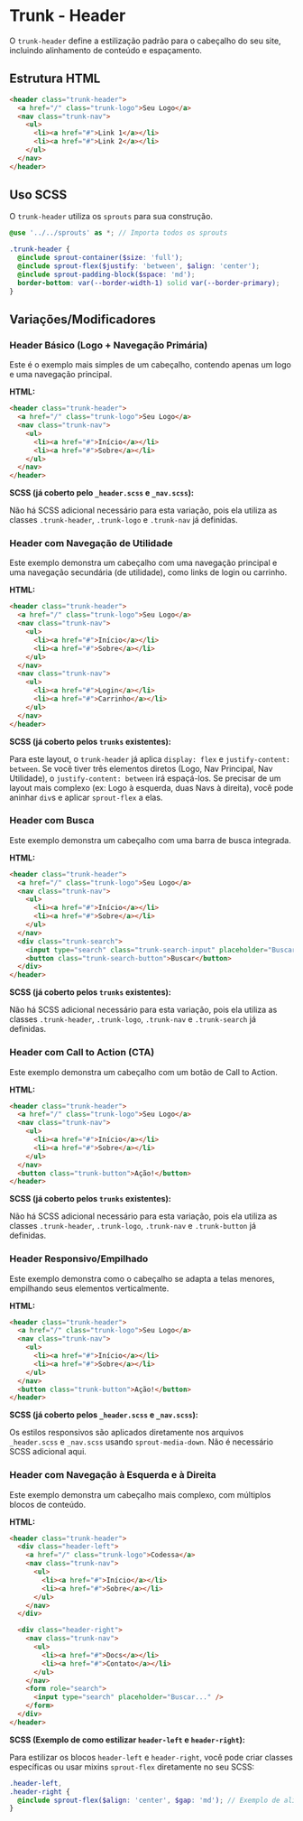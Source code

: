 # Trunk - Header

O `trunk-header` define a estilização padrão para o cabeçalho do seu site, incluindo alinhamento de conteúdo e espaçamento.

## Estrutura HTML

```html
<header class="trunk-header">
  <a href="/" class="trunk-logo">Seu Logo</a>
  <nav class="trunk-nav">
    <ul>
      <li><a href="#">Link 1</a></li>
      <li><a href="#">Link 2</a></li>
    </ul>
  </nav>
</header>
```

## Uso SCSS

O `trunk-header` utiliza os `sprouts` para sua construção.

```scss
@use '../../sprouts' as *; // Importa todos os sprouts

.trunk-header {
  @include sprout-container($size: 'full');
  @include sprout-flex($justify: 'between', $align: 'center');
  @include sprout-padding-block($space: 'md');
  border-bottom: var(--border-width-1) solid var(--border-primary);
}
```

## Variações/Modificadores

### Header Básico (Logo + Navegação Primária)

Este é o exemplo mais simples de um cabeçalho, contendo apenas um logo e uma navegação principal.

**HTML:**

```html
<header class="trunk-header">
  <a href="/" class="trunk-logo">Seu Logo</a>
  <nav class="trunk-nav">
    <ul>
      <li><a href="#">Início</a></li>
      <li><a href="#">Sobre</a></li>
    </ul>
  </nav>
</header>
```

**SCSS (já coberto pelo `_header.scss` e `_nav.scss`):**

Não há SCSS adicional necessário para esta variação, pois ela utiliza as classes `.trunk-header`, `.trunk-logo` e `.trunk-nav` já definidas.

### Header com Navegação de Utilidade

Este exemplo demonstra um cabeçalho com uma navegação principal e uma navegação secundária (de utilidade), como links de login ou carrinho.

**HTML:**

```html
<header class="trunk-header">
  <a href="/" class="trunk-logo">Seu Logo</a>
  <nav class="trunk-nav">
    <ul>
      <li><a href="#">Início</a></li>
      <li><a href="#">Sobre</a></li>
    </ul>
  </nav>
  <nav class="trunk-nav">
    <ul>
      <li><a href="#">Login</a></li>
      <li><a href="#">Carrinho</a></li>
    </ul>
  </nav>
</header>
```

**SCSS (já coberto pelos `trunks` existentes):**

Para este layout, o `trunk-header` já aplica `display: flex` e `justify-content: between`. Se você tiver três elementos diretos (Logo, Nav Principal, Nav Utilidade), o `justify-content: between` irá espaçá-los. Se precisar de um layout mais complexo (ex: Logo à esquerda, duas Navs à direita), você pode aninhar `div`s e aplicar `sprout-flex` a elas.

### Header com Busca

Este exemplo demonstra um cabeçalho com uma barra de busca integrada.

**HTML:**

```html
<header class="trunk-header">
  <a href="/" class="trunk-logo">Seu Logo</a>
  <nav class="trunk-nav">
    <ul>
      <li><a href="#">Início</a></li>
      <li><a href="#">Sobre</a></li>
    </ul>
  </nav>
  <div class="trunk-search">
    <input type="search" class="trunk-search-input" placeholder="Buscar..." />
    <button class="trunk-search-button">Buscar</button>
  </div>
</header>
```

**SCSS (já coberto pelos `trunks` existentes):**

Não há SCSS adicional necessário para esta variação, pois ela utiliza as classes `.trunk-header`, `.trunk-logo`, `.trunk-nav` e `.trunk-search` já definidas.

### Header com Call to Action (CTA)

Este exemplo demonstra um cabeçalho com um botão de Call to Action.

**HTML:**

```html
<header class="trunk-header">
  <a href="/" class="trunk-logo">Seu Logo</a>
  <nav class="trunk-nav">
    <ul>
      <li><a href="#">Início</a></li>
      <li><a href="#">Sobre</a></li>
    </ul>
  </nav>
  <button class="trunk-button">Ação!</button>
</header>
```

**SCSS (já coberto pelos `trunks` existentes):**

Não há SCSS adicional necessário para esta variação, pois ela utiliza as classes `.trunk-header`, `.trunk-logo`, `.trunk-nav` e `.trunk-button` já definidas.

### Header Responsivo/Empilhado

Este exemplo demonstra como o cabeçalho se adapta a telas menores, empilhando seus elementos verticalmente.

**HTML:**

```html
<header class="trunk-header">
  <a href="/" class="trunk-logo">Seu Logo</a>
  <nav class="trunk-nav">
    <ul>
      <li><a href="#">Início</a></li>
      <li><a href="#">Sobre</a></li>
    </ul>
  </nav>
  <button class="trunk-button">Ação!</button>
</header>
```

**SCSS (já coberto pelos `_header.scss` e `_nav.scss`):**

Os estilos responsivos são aplicados diretamente nos arquivos `_header.scss` e `_nav.scss` usando `sprout-media-down`. Não é necessário SCSS adicional aqui.

### Header com Navegação à Esquerda e à Direita

Este exemplo demonstra um cabeçalho mais complexo, com múltiplos blocos de conteúdo.

**HTML:**

```html
<header class="trunk-header">
  <div class="header-left">
    <a href="/" class="trunk-logo">Codessa</a>
    <nav class="trunk-nav">
      <ul>
        <li><a href="#">Início</a></li>
        <li><a href="#">Sobre</a></li>
      </ul>
    </nav>
  </div>

  <div class="header-right">
    <nav class="trunk-nav">
      <ul>
        <li><a href="#">Docs</a></li>
        <li><a href="#">Contato</a></li>
      </ul>
    </nav>
    <form role="search">
      <input type="search" placeholder="Buscar..." />
    </form>
  </div>
</header>
```

**SCSS (Exemplo de como estilizar `header-left` e `header-right`):**

Para estilizar os blocos `header-left` e `header-right`, você pode criar classes específicas ou usar mixins `sprout-flex` diretamente no seu SCSS:

```scss
.header-left,
.header-right {
  @include sprout-flex($align: 'center', $gap: 'md'); // Exemplo de alinhamento e espaçamento
}
```